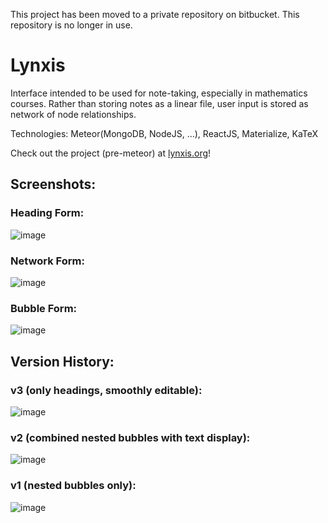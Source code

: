 This project has been moved to a private repository on bitbucket. This repository is no longer in use.

# Lynxis
Interface intended to be used for note-taking, especially in mathematics courses. Rather than storing notes as a linear file, user input is stored as network of node relationships.

Technologies: Meteor(MongoDB, NodeJS, ...), ReactJS, Materialize, KaTeX

Check out the project (pre-meteor) at [lynxis.org](http://lynxis.org/)!

## Screenshots:
### Heading Form:
![image](https://cloud.githubusercontent.com/assets/18433116/18409378/79bee0e2-76fa-11e6-9091-72a7d6d444ee.png)

### Network Form:
![image](https://cloud.githubusercontent.com/assets/18433116/18409383/88c5f648-76fa-11e6-8551-906067980dea.png)

### Bubble Form:
![image](https://cloud.githubusercontent.com/assets/18433116/18409392/d4bdd9f8-76fa-11e6-8bc9-b268108cd0c6.png)


## Version History:

### v3 (only headings, smoothly editable):
![image](https://cloud.githubusercontent.com/assets/18433116/17279672/4a8f72e0-572f-11e6-96bd-3398808d9816.png)
### v2 (combined nested bubbles with text display):
![image](https://cloud.githubusercontent.com/assets/18433116/15915487/7b1c0dc0-2d9e-11e6-9036-056657bf7ef9.png)
### v1 (nested bubbles only):
![image](https://cloud.githubusercontent.com/assets/18433116/15207649/4a486f68-17dc-11e6-83a6-478460995392.png)

